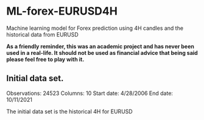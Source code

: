 # ML-forex-EURUSD4H
Machine learning model for Forex prediction using 4H candles and the historical data from EURUSD

**As a friendly reminder, this was an academic project and has never been used in a real-life. It should not be used as financial advice that being said please feel free to play with it.**

## Initial data set.

Observations: 24523
Columns: 10
Start date: 4/28/2006
End date: 10/11/2021

The initial data set is the historical 4H for EURUSD
